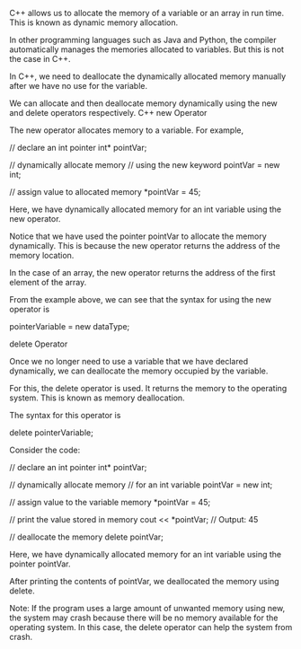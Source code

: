 C++ allows us to allocate the memory of a variable or an array in run time. This is known as dynamic memory allocation.

In other programming languages such as Java and Python, the compiler automatically manages the memories allocated to variables. But this is not the case in C++.

In C++, we need to deallocate the dynamically allocated memory manually after we have no use for the variable.

We can allocate and then deallocate memory dynamically using the new and delete operators respectively.
C++ new Operator

The new operator allocates memory to a variable. For example,

// declare an int pointer
int* pointVar;

// dynamically allocate memory
// using the new keyword 
pointVar = new int;

// assign value to allocated memory
*pointVar = 45;

Here, we have dynamically allocated memory for an int variable using the new operator.

Notice that we have used the pointer pointVar to allocate the memory dynamically. This is because the new operator returns the address of the memory location.

In the case of an array, the new operator returns the address of the first element of the array.

From the example above, we can see that the syntax for using the new operator is

pointerVariable = new dataType;

delete Operator

Once we no longer need to use a variable that we have declared dynamically, we can deallocate the memory occupied by the variable.

For this, the delete operator is used. It returns the memory to the operating system. This is known as memory deallocation.

The syntax for this operator is

delete pointerVariable;

Consider the code:

// declare an int pointer
int* pointVar;

// dynamically allocate memory
// for an int variable 
pointVar = new int;

// assign value to the variable memory
*pointVar = 45;

// print the value stored in memory
cout << *pointVar; // Output: 45

// deallocate the memory
delete pointVar;

Here, we have dynamically allocated memory for an int variable using the pointer pointVar.

After printing the contents of pointVar, we deallocated the memory using delete.

Note: If the program uses a large amount of unwanted memory using new, the system may crash because there will be no memory available for the operating system. In this case, the delete operator can help the system from crash.
